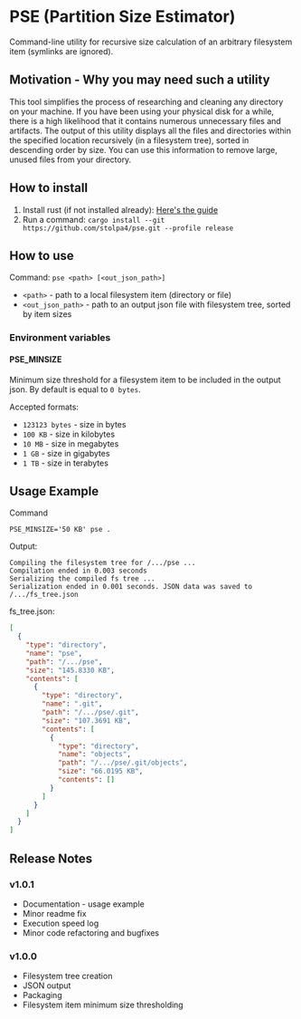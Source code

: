# PSE (Partition Size Estimator) #

Command-line utility for recursive size calculation of an arbitrary filesystem item (symlinks are ignored).

## Motivation - Why you may need such a utility ##
This tool simplifies the process of researching and cleaning any directory on your machine. If you have been using your 
physical disk for a while, there is a high likelihood that it contains numerous unnecessary files and 
artifacts. The output of this utility displays all the files and directories within the specified location 
recursively (in a filesystem tree), sorted in descending order by size. You can use this information 
to remove large, unused files from your directory.

## How to install ##
1. Install rust (if not installed already): [Here's the guide](https://www.rust-lang.org/tools/install)
2. Run a command: `cargo install --git https://github.com/stolpa4/pse.git --profile release`

## How to use ##
Command: `pse <path> [<out_json_path>]`
- `<path>` - path to a local filesystem item (directory or file)
- `<out_json_path>` - path to an output json file with filesystem tree, sorted by item sizes

### Environment variables ###

#### PSE_MINSIZE ####
Minimum size threshold for a filesystem item to be included in the output json. By default is equal to `0 bytes`.

Accepted formats: 
 - `123123 bytes` - size in bytes
 - `100 KB` - size in kilobytes
 - `10 MB` - size in megabytes
 - `1 GB` - size in gigabytes
 - `1 TB` - size in terabytes

## Usage Example ##
Command
```
PSE_MINSIZE='50 KB' pse .
```
Output:
```
Compiling the filesystem tree for /.../pse ...
Compilation ended in 0.003 seconds
Serializing the compiled fs tree ...
Serialization ended in 0.001 seconds. JSON data was saved to /.../fs_tree.json
```
fs_tree.json:
```json
[
  {
    "type": "directory",
    "name": "pse",
    "path": "/.../pse",
    "size": "145.8330 KB",
    "contents": [
      {
        "type": "directory",
        "name": ".git",
        "path": "/.../pse/.git",
        "size": "107.3691 KB",
        "contents": [
          {
            "type": "directory",
            "name": "objects",
            "path": "/.../pse/.git/objects",
            "size": "66.0195 KB",
            "contents": []
          }
        ]
      }
    ]
  }
]
```

## Release Notes ##
### v1.0.1 ###
- Documentation - usage example
- Minor readme fix
- Execution speed log
- Minor code refactoring and bugfixes

### v1.0.0 ###
- Filesystem tree creation
- JSON output
- Packaging
- Filesystem item minimum size thresholding